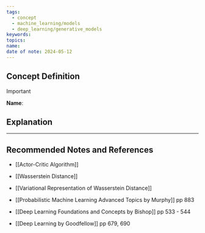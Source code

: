 ```yaml
---
tags:
  - concept
  - machine_learning/models
  - deep_learning/generative_models
keywords: 
topics: 
name: 
date of note: 2024-05-12
---
```


## Concept Definition

>[!important]
>**Name**: 



## Explanation





-----------
##  Recommended Notes and References


- [[Actor-Critic Algorithm]]
- [[Wasserstein Distance]]
- [[Variational Representation of Wasserstein Distance]]

- [[Probabilistic Machine Learning Advanced Topics by Murphy]] pp 883
- [[Deep Learning Foundations and Concepts by Bishop]] pp 533 - 544
- [[Deep Learning by Goodfellow]] pp 679, 690